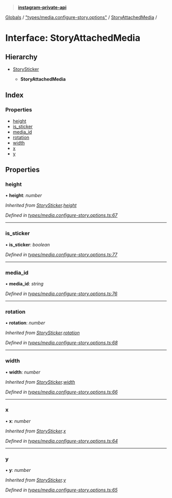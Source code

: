 > **[instagram-private-api](../README.md)**

[Globals](../README.md) / ["types/media.configure-story.options"](../modules/_types_media_configure_story_options_.md) / [StoryAttachedMedia](_types_media_configure_story_options_.storyattachedmedia.md) /

# Interface: StoryAttachedMedia

## Hierarchy

* [StorySticker](_types_media_configure_story_options_.storysticker.md)

  * **StoryAttachedMedia**

## Index

### Properties

* [height](_types_media_configure_story_options_.storyattachedmedia.md#height)
* [is_sticker](_types_media_configure_story_options_.storyattachedmedia.md#is_sticker)
* [media_id](_types_media_configure_story_options_.storyattachedmedia.md#media_id)
* [rotation](_types_media_configure_story_options_.storyattachedmedia.md#rotation)
* [width](_types_media_configure_story_options_.storyattachedmedia.md#width)
* [x](_types_media_configure_story_options_.storyattachedmedia.md#x)
* [y](_types_media_configure_story_options_.storyattachedmedia.md#y)

## Properties

###  height

• **height**: *number*

*Inherited from [StorySticker](_types_media_configure_story_options_.storysticker.md).[height](_types_media_configure_story_options_.storysticker.md#height)*

*Defined in [types/media.configure-story.options.ts:67](https://github.com/dilame/instagram-private-api/blob/173bc62/src/types/media.configure-story.options.ts#L67)*

___

###  is_sticker

• **is_sticker**: *boolean*

*Defined in [types/media.configure-story.options.ts:77](https://github.com/dilame/instagram-private-api/blob/173bc62/src/types/media.configure-story.options.ts#L77)*

___

###  media_id

• **media_id**: *string*

*Defined in [types/media.configure-story.options.ts:76](https://github.com/dilame/instagram-private-api/blob/173bc62/src/types/media.configure-story.options.ts#L76)*

___

###  rotation

• **rotation**: *number*

*Inherited from [StorySticker](_types_media_configure_story_options_.storysticker.md).[rotation](_types_media_configure_story_options_.storysticker.md#rotation)*

*Defined in [types/media.configure-story.options.ts:68](https://github.com/dilame/instagram-private-api/blob/173bc62/src/types/media.configure-story.options.ts#L68)*

___

###  width

• **width**: *number*

*Inherited from [StorySticker](_types_media_configure_story_options_.storysticker.md).[width](_types_media_configure_story_options_.storysticker.md#width)*

*Defined in [types/media.configure-story.options.ts:66](https://github.com/dilame/instagram-private-api/blob/173bc62/src/types/media.configure-story.options.ts#L66)*

___

###  x

• **x**: *number*

*Inherited from [StorySticker](_types_media_configure_story_options_.storysticker.md).[x](_types_media_configure_story_options_.storysticker.md#x)*

*Defined in [types/media.configure-story.options.ts:64](https://github.com/dilame/instagram-private-api/blob/173bc62/src/types/media.configure-story.options.ts#L64)*

___

###  y

• **y**: *number*

*Inherited from [StorySticker](_types_media_configure_story_options_.storysticker.md).[y](_types_media_configure_story_options_.storysticker.md#y)*

*Defined in [types/media.configure-story.options.ts:65](https://github.com/dilame/instagram-private-api/blob/173bc62/src/types/media.configure-story.options.ts#L65)*